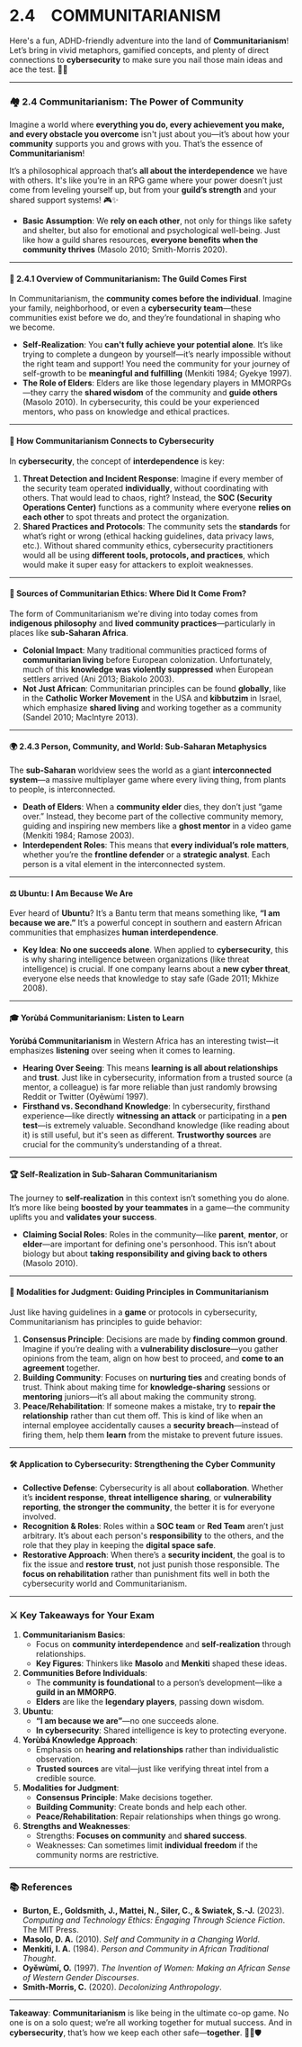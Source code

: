 # 2.4 COMMUNITARIANISM

Here's a fun, ADHD-friendly adventure into the land of **Communitarianism**! Let’s bring in vivid metaphors, gamified concepts, and plenty of direct connections to **cybersecurity** to make sure you nail those main ideas and ace the test. 🚀✨

***

### **🏘️ 2.4 Communitarianism: The Power of Community**

Imagine a world where **everything you do, every achievement you make, and every obstacle you overcome** isn't just about you—it’s about how your **community** supports you and grows with you. That’s the essence of **Communitarianism**!

It’s a philosophical approach that’s **all about the interdependence** we have with others. It's like you’re in an RPG game where your power doesn’t just come from leveling yourself up, but from your **guild’s strength** and your shared support systems! 🎮✨

* **Basic Assumption**: We **rely on each other**, not only for things like safety and shelter, but also for emotional and psychological well-being. Just like how a guild shares resources, **everyone benefits when the community thrives** (Masolo 2010; Smith-Morris 2020).

***

#### **🌟 2.4.1 Overview of Communitarianism: The Guild Comes First**

In Communitarianism, the **community comes before the individual**. Imagine your family, neighborhood, or even a **cybersecurity team**—these communities exist before we do, and they’re foundational in shaping who we become.

* **Self-Realization**: You **can't fully achieve your potential alone**. It’s like trying to complete a dungeon by yourself—it’s nearly impossible without the right team and support! You need the community for your journey of self-growth to be **meaningful and fulfilling** (Menkiti 1984; Gyekye 1997).
* **The Role of Elders**: Elders are like those legendary players in MMORPGs—they carry the **shared wisdom** of the community and **guide others** (Masolo 2010). In cybersecurity, this could be your experienced mentors, who pass on knowledge and ethical practices.

***

#### **🔗 How Communitarianism Connects to Cybersecurity**

In **cybersecurity**, the concept of **interdependence** is key:

1. **Threat Detection and Incident Response**: Imagine if every member of the security team operated **individually**, without coordinating with others. That would lead to chaos, right? Instead, the **SOC (Security Operations Center)** functions as a community where everyone **relies on each other** to spot threats and protect the organization.
2. **Shared Practices and Protocols**: The community sets the **standards** for what’s right or wrong (ethical hacking guidelines, data privacy laws, etc.). Without shared community ethics, cybersecurity practitioners would all be using **different tools, protocols, and practices**, which would make it super easy for attackers to exploit weaknesses.

***

#### **🔮 Sources of Communitarian Ethics: Where Did It Come From?**

The form of Communitarianism we're diving into today comes from **indigenous philosophy** and **lived community practices**—particularly in places like **sub-Saharan Africa**.

* **Colonial Impact**: Many traditional communities practiced forms of **communitarian living** before European colonization. Unfortunately, much of this **knowledge was violently suppressed** when European settlers arrived (Ani 2013; Biakolo 2003).
* **Not Just African**: Communitarian principles can be found **globally**, like in the **Catholic Worker Movement** in the USA and **kibbutzim** in Israel, which emphasize **shared living** and working together as a community (Sandel 2010; MacIntyre 2013).

***

#### **🌍 2.4.3 Person, Community, and World: Sub-Saharan Metaphysics**

The **sub-Saharan** worldview sees the world as a giant **interconnected system**—a massive multiplayer game where every living thing, from plants to people, is interconnected.

* **Death of Elders**: When a **community elder** dies, they don’t just “game over.” Instead, they become part of the collective community memory, guiding and inspiring new members like a **ghost mentor** in a video game (Menkiti 1984; Ramose 2003).
* **Interdependent Roles**: This means that **every individual’s role matters**, whether you’re the **frontline defender** or a **strategic analyst**. Each person is a vital element in the interconnected system.

***

#### **⚖️ Ubuntu: I Am Because We Are**

Ever heard of **Ubuntu**? It’s a Bantu term that means something like, **“I am because we are.”** It’s a powerful concept in southern and eastern African communities that emphasizes **human interdependence**.

* **Key Idea**: **No one succeeds alone**. When applied to **cybersecurity**, this is why sharing intelligence between organizations (like threat intelligence) is crucial. If one company learns about a **new cyber threat**, everyone else needs that knowledge to stay safe (Gade 2011; Mkhize 2008).

***

#### **🎓 Yorùbá Communitarianism: Listen to Learn**

**Yorùbá Communitarianism** in Western Africa has an interesting twist—it emphasizes **listening** over seeing when it comes to learning.

* **Hearing Over Seeing**: This means **learning is all about relationships** and **trust**. Just like in cybersecurity, information from a trusted source (a mentor, a colleague) is far more reliable than just randomly browsing Reddit or Twitter (Oyěwùmí 1997).
* **Firsthand vs. Secondhand Knowledge**: In cybersecurity, firsthand experience—like directly **witnessing an attack** or participating in a **pen test**—is extremely valuable. Secondhand knowledge (like reading about it) is still useful, but it's seen as different. **Trustworthy sources** are crucial for the community’s understanding of a threat.

***

#### **🏆 Self-Realization in Sub-Saharan Communitarianism**

The journey to **self-realization** in this context isn’t something you do alone. It’s more like being **boosted by your teammates** in a game—the community uplifts you and **validates your success**.

* **Claiming Social Roles**: Roles in the community—like **parent**, **mentor**, or **elder**—are important for defining one's personhood. This isn’t about biology but about **taking responsibility and giving back to others** (Masolo 2010).

***

#### **💬 Modalities for Judgment: Guiding Principles in Communitarianism**

Just like having guidelines in a **game** or protocols in cybersecurity, Communitarianism has principles to guide behavior:

1. **Consensus Principle**: Decisions are made by **finding common ground**. Imagine if you’re dealing with a **vulnerability disclosure**—you gather opinions from the team, align on how best to proceed, and **come to an agreement** together.
2. **Building Community**: Focuses on **nurturing ties** and creating bonds of trust. Think about making time for **knowledge-sharing** sessions or **mentoring** juniors—it’s all about making the community strong.
3. **Peace/Rehabilitation**: If someone makes a mistake, try to **repair the relationship** rather than cut them off. This is kind of like when an internal employee accidentally causes a **security breach**—instead of firing them, help them **learn** from the mistake to prevent future issues.

***

#### **🛠️ Application to Cybersecurity: Strengthening the Cyber Community**

* **Collective Defense**: Cybersecurity is all about **collaboration**. Whether it’s **incident response**, **threat intelligence sharing**, or **vulnerability reporting**, **the stronger the community**, the better it is for everyone involved.
* **Recognition & Roles**: Roles within a **SOC team** or **Red Team** aren’t just arbitrary. It’s about each person's **responsibility** to the others, and the role that they play in keeping the **digital space safe**.
* **Restorative Approach**: When there’s a **security incident**, the goal is to fix the issue and **restore trust**, not just punish those responsible. The **focus on rehabilitation** rather than punishment fits well in both the cybersecurity world and Communitarianism.

***

### **⚔️ Key Takeaways for Your Exam**

1. **Communitarianism Basics**:
   * Focus on **community interdependence** and **self-realization** through relationships.
   * **Key Figures**: Thinkers like **Masolo** and **Menkiti** shaped these ideas.
2. **Communities Before Individuals**:
   * The **community is foundational** to a person’s development—like a **guild in an MMORPG**.
   * **Elders** are like the **legendary players**, passing down wisdom.
3. **Ubuntu**:
   * **“I am because we are”**—no one succeeds alone.
   * **In cybersecurity**: Shared intelligence is key to protecting everyone.
4. **Yorùbá Knowledge Approach**:
   * Emphasis on **hearing and relationships** rather than individualistic observation.
   * **Trusted sources** are vital—just like verifying threat intel from a credible source.
5. **Modalities for Judgment**:
   * **Consensus Principle**: Make decisions together.
   * **Building Community**: Create bonds and help each other.
   * **Peace/Rehabilitation**: Repair relationships when things go wrong.
6. **Strengths and Weaknesses**:
   * Strengths: **Focuses on community** and **shared success**.
   * Weaknesses: Can sometimes limit **individual freedom** if the community norms are restrictive.

***

### **📚 References**

* **Burton, E., Goldsmith, J., Mattei, N., Siler, C., & Swiatek, S.-J.** (2023). _Computing and Technology Ethics: Engaging Through Science Fiction_. The MIT Press.
* **Masolo, D. A.** (2010). _Self and Community in a Changing World_.
* **Menkiti, I. A.** (1984). _Person and Community in African Traditional Thought_.
* **Oyěwùmí, O.** (1997). _The Invention of Women: Making an African Sense of Western Gender Discourses_.
* **Smith-Morris, C.** (2020). _Decolonizing Anthropology_.

***

**Takeaway**: **Communitarianism** is like being in the ultimate co-op game. No one is on a solo quest; we’re all working together for mutual success. And in **cybersecurity**, that’s how we keep each other safe—**together**. 💪🌐🛡️
